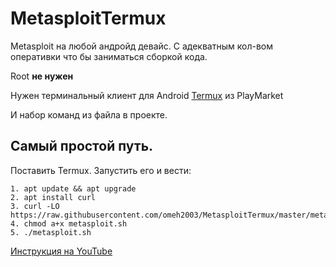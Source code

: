 # MetasploitTermux
Metasploit на любой андройд девайс. С адекватным кол-вом оперативки что бы заниматься сборкой кода. 

Root **не нужен**

Нужен терминальный клиент для Android [Termux](https://play.google.com/store/apps/details?id=com.termux&hl=ru) из PlayMarket 

И набор команд из файла в проекте. 

## Самый простой путь.

Поставить Termux. 
Запустить его и вести:

    1. apt update && apt upgrade
    2. apt install curl
    3. curl -LO https://raw.githubusercontent.com/omeh2003/MetasploitTermux/master/metasploit.sh
    4. chmod a+x metasploit.sh
    5. ./metasploit.sh


[Инструкция на YouTube](https://www.youtube.com/watch?v=8LROJUUIgv0%20it.io)
